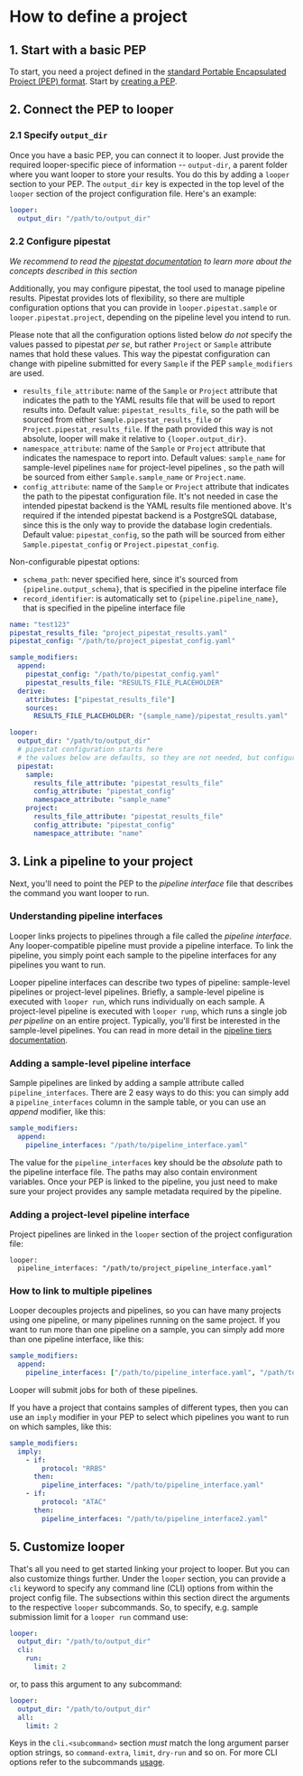 # How to define a project

## 1. Start with a basic PEP

To start, you need a project defined in the [standard Portable Encapsulated Project (PEP) format](http://pep.databio.org). Start by [creating a PEP](https://pep.databio.org/en/latest/simple_example/). 

## 2. Connect the PEP to looper 

### 2.1 Specify `output_dir`

Once you have a basic PEP, you can connect it to looper. Just provide the required looper-specific piece of information -- `output-dir`, a parent folder where you want looper to store your results. You do this by adding a `looper` section to your PEP. The `output_dir` key is expected in the top level of the `looper` section of the project configuration file. Here's an example:

```yaml
looper:
  output_dir: "/path/to/output_dir"
```

### 2.2 Configure pipestat

*We recommend to read the [pipestat documentation](https://pipestat.databio.org) to learn more about the concepts described in this section*

Additionally, you may configure pipestat, the tool used to manage pipeline results. Pipestat provides lots of flexibility, so there are multiple configuration options that you can provide in `looper.pipestat.sample` or `looper.pipestat.project`, depending on the pipeline level you intend to run. 

Please note that all the configuration options listed below *do not* specify the values passed to pipestat *per se*, but rather `Project` or `Sample` attribute names that hold these values. This way the pipestat configuration can change with pipeline submitted for every `Sample` if the PEP `sample_modifiers` are used.  

- `results_file_attribute`: name of the `Sample` or `Project` attribute that indicates the path to the YAML results file that will be used to report results into. Default value: `pipestat_results_file`, so the path will be sourced from either `Sample.pipestat_results_file` or `Project.pipestat_results_file`. If the path provided this way is not absolute, looper will make it relative to `{looper.output_dir}`.
- `namespace_attribute`: name of the `Sample` or `Project` attribute that indicates the namespace to report into. Default values: `sample_name` for sample-level pipelines `name` for project-level pipelines , so the path will be sourced from either `Sample.sample_name` or `Project.name`.
- `config_attribute`: name of the `Sample` or `Project` attribute that indicates the path to the pipestat configuration file. It's not needed in case the intended pipestat backend is the YAML results file mentioned above. It's required if the intended pipestat backend is a PostgreSQL database, since this is the only way to provide the database login credentials. Default value: `pipestat_config`, so the path will be sourced from either `Sample.pipestat_config` or `Project.pipestat_config`.

Non-configurable pipestat options:

- `schema_path`: never specified here, since it's sourced from `{pipeline.output_schema}`, that is specified in the pipeline interface file
- `record_identifier`: is automatically set to `{pipeline.pipeline_name}`, that is specified in the pipeline interface file


```yaml
name: "test123"
pipestat_results_file: "project_pipestat_results.yaml"
pipestat_config: "/path/to/project_pipestat_config.yaml"

sample_modifiers:
  append: 
    pipestat_config: "/path/to/pipestat_config.yaml"
    pipestat_results_file: "RESULTS_FILE_PLACEHOLDER"
  derive:
    attributes: ["pipestat_results_file"]
    sources:
      RESULTS_FILE_PLACEHOLDER: "{sample_name}/pipestat_results.yaml"

looper:
  output_dir: "/path/to/output_dir"
  # pipestat configuration starts here
  # the values below are defaults, so they are not needed, but configurable
  pipestat:
    sample:
      results_file_attribute: "pipestat_results_file"
      config_attribute: "pipestat_config"
      namespace_attribute: "sample_name"
    project:
      results_file_attribute: "pipestat_results_file"
      config_attribute: "pipestat_config"
      namespace_attribute: "name"
```
## 3. Link a pipeline to your project

Next, you'll need to point the PEP to the *pipeline interface* file that describes the command you want looper to run.

### Understanding pipeline interfaces

Looper links projects to pipelines through a file called the *pipeline interface*. Any looper-compatible pipeline must provide a pipeline interface. To link the pipeline, you simply point each sample to the pipeline interfaces for any pipelines you want to run.

Looper pipeline interfaces can describe two types of pipeline: sample-level pipelines or project-level pipelines. Briefly, a sample-level pipeline is executed with `looper run`, which runs individually on each sample. A project-level pipeline is executed with `looper runp`, which runs a single job *per pipeline* on an entire project. Typically, you'll first be interested in the sample-level pipelines. You can read in more detail in the [pipeline tiers documentation](pipeline-tiers.md).

### Adding a sample-level pipeline interface

Sample pipelines are linked by adding a sample attribute called `pipeline_interfaces`. There are 2 easy ways to do this: you can simply add a `pipeline_interfaces` column in the sample table, or you can use an *append* modifier, like this:

```yaml
sample_modifiers:
  append:
    pipeline_interfaces: "/path/to/pipeline_interface.yaml"
```

The value for the `pipeline_interfaces` key should be the *absolute* path to the pipeline interface file. The paths may also contain environment variables. Once your PEP is linked to the pipeline, you just need to make sure your project provides any sample metadata required by the pipeline.

### Adding a project-level pipeline interface

Project pipelines are linked in the `looper` section of the project configuration file:

```
looper:
  pipeline_interfaces: "/path/to/project_pipeline_interface.yaml"
```

### How to link to multiple pipelines

Looper decouples projects and pipelines, so you can have many projects using one pipeline, or many pipelines running on the same project. If you want to run more than one pipeline on a sample, you can simply add more than one pipeline interface, like this:

```yaml
sample_modifiers:
  append:
    pipeline_interfaces: ["/path/to/pipeline_interface.yaml", "/path/to/pipeline_interface2.yaml"]
```

Looper will submit jobs for both of these pipelines.

If you have a project that contains samples of different types, then you can use an `imply` modifier in your PEP to select which pipelines you want to run on which samples, like this:


```yaml
sample_modifiers:
  imply:
    - if:
        protocol: "RRBS"
      then:
        pipeline_interfaces: "/path/to/pipeline_interface.yaml"
    - if:
        protocol: "ATAC"
      then:
        pipeline_interfaces: "/path/to/pipeline_interface2.yaml"
```


## 5. Customize looper

That's all you need to get started linking your project to looper. But you can also customize things further. Under the `looper` section, you can provide a `cli` keyword to specify any command line (CLI) options from within the project config file. The subsections within this section direct the arguments to the respective `looper` subcommands. So, to specify, e.g. sample submission limit for a `looper run` command use:

```yaml
looper:
  output_dir: "/path/to/output_dir"
  cli:
    run:
      limit: 2
```

or, to pass this argument to any subcommand:

```yaml
looper:
  output_dir: "/path/to/output_dir"
  all:
    limit: 2
```

Keys in the `cli.<subcommand>` section *must* match the long argument parser option strings, so `command-extra`, `limit`, `dry-run` and so on. For more CLI options refer to the subcommands [usage](usage.md).